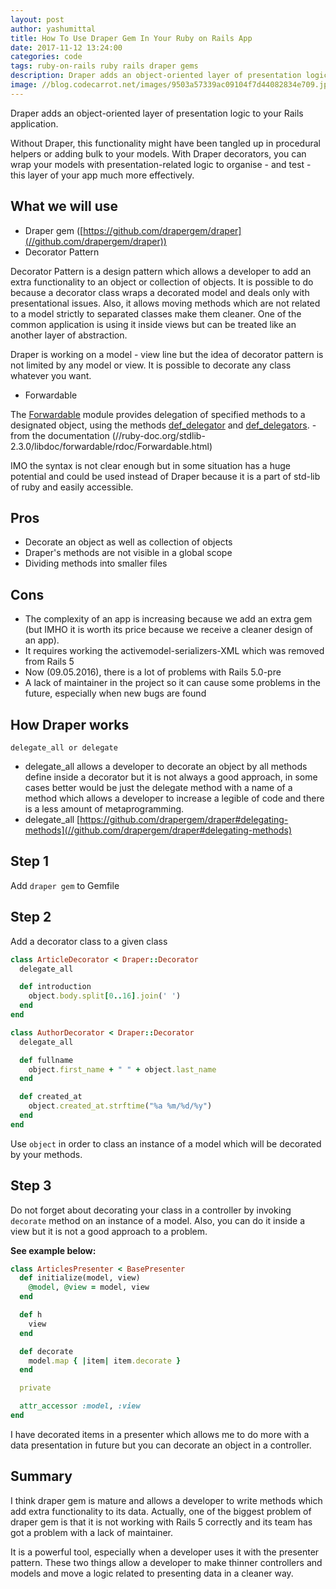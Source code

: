 ```yaml
---
layout: post
author: yashumittal
title: How To Use Draper Gem In Your Ruby on Rails App
date: 2017-11-12 13:24:00
categories: code
tags: ruby-on-rails ruby rails draper gems
description: Draper adds an object-oriented layer of presentation logic to your Rails application. Without Draper, this functionality might have been tangled up in procedural helpers or adding bulk to your models.
image: //blog.codecarrot.net/images/9503a57339ac09104f7d44082834e709.jpg
---
```


Draper adds an object-oriented layer of presentation logic to your Rails application.

Without Draper, this functionality might have been tangled up in procedural helpers or adding bulk to your models. With Draper decorators, you can wrap your models with presentation-related logic to organise - and test - this layer of your app much more effectively. 

## What we will use

* Draper gem ([https://github.com/drapergem/draper](//github.com/drapergem/draper))
* Decorator Pattern

Decorator Pattern is a design pattern which allows a developer to add an extra functionality to an object or collection of objects. It is possible to do because a decorator class wraps a decorated model and deals only with presentational issues. Also, it allows moving methods which are not related to a model strictly to separated classes make them cleaner. One of the common application is using it inside views but can be treated like an another layer of abstraction.

Draper is working on a model - view line but the idea of decorator pattern is not limited by any model or view. It is possible to decorate any class whatever you want.

* Forwardable

The [Forwardable](//ruby-doc.org/stdlib-2.3.0/libdoc/forwardable/rdoc/Forwardable.html) module provides delegation of specified methods to a designated object, using the methods [def_delegator](//ruby-doc.org/stdlib-2.3.0/libdoc/forwardable/rdoc/Forwardable.html#method-i-def_delegator) and [def_delegators](//ruby-doc.org/stdlib-2.3.0/libdoc/forwardable/rdoc/Forwardable.html#method-i-def_delegators). - from the documentation (//ruby-doc.org/stdlib-2.3.0/libdoc/forwardable/rdoc/Forwardable.html)

IMO the syntax is not clear enough but in some situation has a huge potential and could be used instead of Draper because it is a part of std-lib of ruby and easily accessible.

## Pros

* Decorate an object as well as collection of objects
* Draper's methods are not visible in a global scope
* Dividing methods into smaller files

## Cons

* The complexity of an app is increasing because we add an extra gem (but IMHO it is worth its price because we receive a cleaner design of an app).
* It requires working the activemodel-serializers-XML which was removed from Rails 5
* Now (09.05.2016), there is a lot of problems with Rails 5.0-pre
* A lack of maintainer in the project so it can cause some problems in the future, especially when new bugs are found

## How Draper works

`delegate_all or delegate`

* delegate_all allows a developer to decorate an object by all methods define inside a decorator but it is not always a good approach, in some cases better would be just the delegate method with a name of a method which allows a developer to increase a legible of code and there is a less amount of metaprogramming.
* delegate_all [https://github.com/drapergem/draper#delegating-methods](//github.com/drapergem/draper#delegating-methods)

## Step 1

Add `draper gem` to Gemfile 

## Step 2

Add a decorator class to a given class 

```rb
class ArticleDecorator < Draper::Decorator
  delegate_all

  def introduction
    object.body.split[0..16].join(' ')
  end
end
```

```rb
class AuthorDecorator < Draper::Decorator
  delegate_all

  def fullname
    object.first_name + " " + object.last_name
  end

  def created_at
    object.created_at.strftime("%a %m/%d/%y")
  end
end
```

Use `object` in order to class an instance of a model which will be decorated by your methods.

## Step 3

Do not forget about decorating your class in a controller by invoking `decorate` method on an instance of a model. Also, you can do it inside a view but it is not a good approach to a problem.

**See example below:**

```rb
class ArticlesPresenter < BasePresenter
  def initialize(model, view)
    @model, @view = model, view
  end

  def h
    view
  end

  def decorate
    model.map { |item| item.decorate }
  end

  private

  attr_accessor :model, :view
end
```

I have decorated items in a presenter which allows me to do more with a data presentation in future but you can decorate an object in a controller.

## Summary

I think draper gem is mature and allows a developer to write methods which add extra functionality to its data. Actually, one of the biggest problem of draper gem is that it is not working with Rails 5 correctly and its team has got a problem with a lack of maintainer.

It is a powerful tool, especially when a developer uses it with the presenter pattern. These two things allow a developer to make thinner controllers and models and move a logic related to presenting data in a cleaner way.